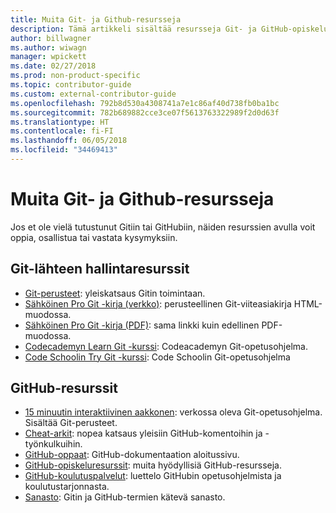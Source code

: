 ```yaml
---
title: Muita Git- ja Github-resursseja
description: Tämä artikkeli sisältää resursseja Git- ja GitHub-opiskeluun docs.microsoft.comiin osallistumiseksi.
author: billwagner
ms.author: wiwagn
manager: wpickett
ms.date: 02/27/2018
ms.prod: non-product-specific
ms.topic: contributor-guide
ms.custom: external-contributor-guide
ms.openlocfilehash: 792b8d530a4308741a7e1c86af40d738fb0ba1bc
ms.sourcegitcommit: 782b689882cce3ce07f5613763322989f2d0d63f
ms.translationtype: HT
ms.contentlocale: fi-FI
ms.lasthandoff: 06/05/2018
ms.locfileid: "34469413"
---
```

# <a name="additional-git-and-github-resources"></a>Muita Git- ja Github-resursseja

Jos et ole vielä tutustunut Gitiin tai GitHubiin, näiden resurssien avulla voit oppia, osallistua tai vastata kysymyksiin.

## <a name="git-source-control-resources"></a>Git-lähteen hallintaresurssit

- [Git-perusteet](https://go.microsoft.com/fwlink/?linkid=853939): yleiskatsaus Gitin toimintaan.
- [Sähköinen Pro Git -kirja (verkko)](https://go.microsoft.com/fwlink/?linkid=853940): perusteellinen Git-viiteasiakirja HTML-muodossa.
- [Sähköinen Pro Git -kirja (PDF)](https://progit2.s3.amazonaws.com/en/2016-03-22-f3531/progit-en.1084.pdf): sama linkki kuin edellinen PDF-muodossa.
- [Codecademyn Learn Git -kurssi](https://www.codecademy.com/learn/learn-git): Codeacademyn Git-opetusohjelma.
- [Code Schoolin Try Git -kurssi](https://www.codeschool.com/courses/try-git): Code Schoolin Git-opetusohjelma

## <a name="github-resources"></a>GitHub-resurssit

- [15 minuutin interaktiivinen aakkonen](https://try.github.io/): verkossa oleva Git-opetusohjelma. Sisältää Git-perusteet.
- [Cheat-arkit](https://go.microsoft.com/fwlink/?linkid=853941): nopea katsaus yleisiin GitHub-komentoihin ja -työnkulkuihin.
- [GitHub-oppaat](https://guides.github.com/): GitHub-dokumentaation aloitussivu.
- [GitHub-opiskeluresurssit](https://help.github.com/articles/git-and-github-learning-resources/): muita hyödyllisiä GitHub-resursseja.
- [GitHub-koulutuspalvelut](https://services.github.com/training/): luettelo GitHubin opetusohjelmista ja koulutustarjonnasta.
- [Sanasto](https://help.github.com/articles/github-glossary): Gitin ja GitHub-termien kätevä sanasto.
